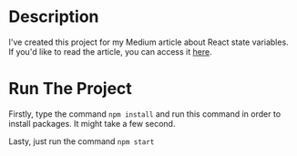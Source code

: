 # Description
I've created this project for my Medium article about React state variables. If you'd like to read the article, you can access it [here](https://medium.com/@furkan-aydin/why-do-react-components-need-state-variables-908e98ca1e62).

# Run The Project
Firstly, type the command `npm install` and run this command in order to install packages. It might take a few second.

Lasty, just run the command `npm start`